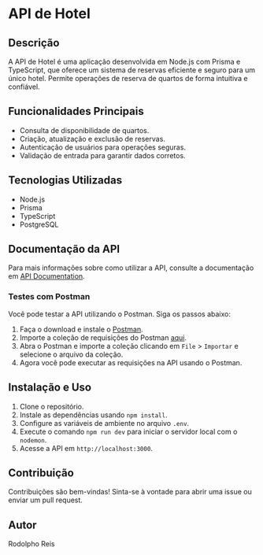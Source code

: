 # API de Hotel

## Descrição
A API de Hotel é uma aplicação desenvolvida em Node.js com Prisma e TypeScript, que oferece um sistema de reservas eficiente e seguro para um único hotel. Permite operações de reserva de quartos de forma intuitiva e confiável.

## Funcionalidades Principais
- Consulta de disponibilidade de quartos.
- Criação, atualização e exclusão de reservas.
- Autenticação de usuários para operações seguras.
- Validação de entrada para garantir dados corretos.

## Tecnologias Utilizadas
- Node.js
- Prisma
- TypeScript
- PostgreSQL

## Documentação da API

Para mais informações sobre como utilizar a API, consulte a documentação em [API Documentation](https://github.com/rodolphoreis/Hotel-API/blob/main/Documentation.md).

### Testes com Postman

Você pode testar a API utilizando o Postman. Siga os passos abaixo:

1. Faça o download e instale o [Postman](https://www.postman.com/downloads/).
2. Importe a coleção de requisições do Postman [aqui](https://github.com/rodolphoreis/Hotel-API/blob/main/Reserve%20Hotel.postman_collection.json).
3. Abra o Postman e importe a coleção clicando em `File` > `Importar` e selecione o arquivo da coleção.
4. Agora você pode executar as requisições na API usando o Postman.


## Instalação e Uso
1. Clone o repositório.
2. Instale as dependências usando `npm install`.
3. Configure as variáveis de ambiente no arquivo `.env`.
4. Execute o comando `npm run dev` para iniciar o servidor local com o `nodemon`.
5. Acesse a API em `http://localhost:3000`.

## Contribuição
Contribuições são bem-vindas! Sinta-se à vontade para abrir uma issue ou enviar um pull request.

## Autor
Rodolpho Reis


